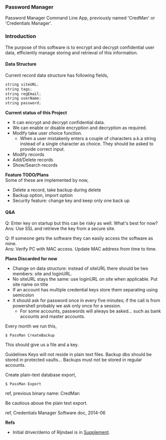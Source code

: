 ### Password Manager
Password Manager Command Line App, previously named 'CredMan' or 'Credentials Manager'.

### Introduction
The purpose of this software is to encrypt and decrypt confidential user data, efficiently manage storing and retrieval of this information.

#### Data Structure
Current record data structure has following fields,

```cpp
string siteURL;
string tags;
string regEmail;
string userName;
string password;
```

**Current status of this Project**  
- It can encrypt and decrypt confidential data.
- We can enable or disable encryption and decryption as required.
- Modify take user choice function.
  - When a user mistakenly enters a couple of characters a.k.a string instead of a single character as choice. They should be asked to provide correct input.
- Modify records
- Add/Delete records
- Show/Search records

**Feature TODO/Plans**  
Some of these are implemented by now,
- Delete a record, take backup during delete
- Backup option, import option
- Security feature: change key and keep only one back up

#### Q&A
Q: Enter key on startup but this can be risky as well. What's best for now?  
Ans: Use SSL and retrieve the key from a secure site.  

Q: If someone gets the software they can easily access the software as mine.  
Ans: Verify PC with MAC access. Update MAC address from time to time.

**Plans Discarded for now**  
- Change on data structure: instead of siteURL there should be two members: site and loginURL. 
- No siteURL stays the same: use loginURL on site when applicable. Put site name on title
- If an account has multiple credential keys store them separating using semicolon
- It should ask for password once in every five minutes; if the call is from powershell probably we ask only once for a session.
  - For some accounts, passwords will always be asked… such as bank accounts and master accounts.

Every month we run this,

    $ PassMan CreateBackup

This should give us a file and a key.

Guidelines
Keys will not reside in plain text files. Backup dbs should be stored in protected vaults…
Backups must not be stored in regular accounts.

Create plain-text database export,

    $ PassMan Export

ref, previous binary name: CredMan

Be cautious aboue the plain text export.

ref, Credentials Manager Software doc, 2014-06


**Refs**  
- Initial driver/demo of Rijndael is in [Supplement](https://github.com/atiq-cs/PasswordManager/blob/dev/Supplement.md).